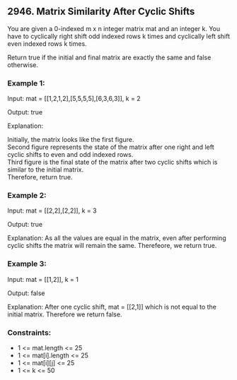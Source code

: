 ## 2946. Matrix Similarity After Cyclic Shifts

You are given a 0-indexed m x n integer matrix mat and an integer k. You have to cyclically right shift odd indexed rows k times and cyclically left shift even indexed rows k times.

Return true if the initial and final matrix are exactly the same and false otherwise.

### Example 1:

Input: mat = [[1,2,1,2],[5,5,5,5],[6,3,6,3]], k = 2

Output: true

Explanation:

Initially, the matrix looks like the first figure.</br>
Second figure represents the state of the matrix after one right and left cyclic shifts to even and odd indexed rows.</br>
Third figure is the final state of the matrix after two cyclic shifts which is similar to the initial matrix.</br>
Therefore, return true.

### Example 2:

Input: mat = [[2,2],[2,2]], k = 3

Output: true

Explanation: As all the values are equal in the matrix, even after performing cyclic shifts the matrix will remain the same. Therefeore, we return true.

### Example 3:

Input: mat = [[1,2]], k = 1

Output: false

Explanation: After one cyclic shift, mat = [[2,1]] which is not equal to the initial matrix. Therefore we return false.

### Constraints:

- 1 <= mat.length <= 25
- 1 <= mat[i].length <= 25
- 1 <= mat[i][j] <= 25
- 1 <= k <= 50
